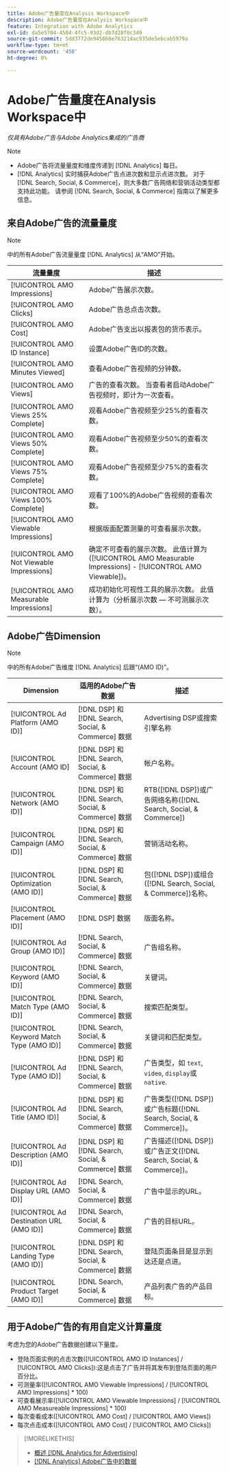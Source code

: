 ```yaml
---
title: Adobe广告量度在Analysis Workspace中
description: Adobe广告量度在Analysis Workspace中
feature: Integration with Adobe Analytics
exl-id: da5e5704-4504-4fc5-93d2-db7d28f0c349
source-git-commit: 5dd3772de945660e76321dac935de5ebcab5979a
workflow-type: tm+mt
source-wordcount: '450'
ht-degree: 0%

---
```


# Adobe广告量度在Analysis Workspace中

*仅具有Adobe广告与Adobe Analytics集成的广告商*

>[!NOTE]
>
>* Adobe广告将流量量度和维度传递到 [!DNL Analytics] 每日。
>* [!DNL Analytics] 实时捕获Adobe广告点进次数和显示点进次数。
   > 对于 [!DNL Search, Social, & Commerce]，则大多数广告网络和营销活动类型都支持此功能。 请参阅 [!DNL Search, Social, & Commerce] 指南以了解更多信息。<!-- add link when that's published in ExL -->


## 来自Adobe广告的流量量度

>[!NOTE]
>
>中的所有Adobe广告流量量度 [!DNL Analytics] 从“AMO”开始。

| 流量量度 | 描述 |
| -------------- | ----------- |
| [!UICONTROL AMO Impressions] | Adobe广告展示次数。 |
| [!UICONTROL AMO Clicks] | Adobe广告总点击次数。 |
| [!UICONTROL AMO Cost] | Adobe广告支出以报表包的货币表示。 |
| [!UICONTROL AMO ID Instance] | 设置Adobe广告ID的次数。 |
| [!UICONTROL AMO Minutes Viewed] | 查看Adobe广告视频的分钟数。 |
| [!UICONTROL AMO Views] | 广告的查看次数。 当查看者启动Adobe广告视频时，即计为一次查看。 |
| [!UICONTROL AMO Views 25% Complete] | 观看Adobe广告视频至少25%的查看次数。 |
| [!UICONTROL AMO Views 50% Complete] | 观看Adobe广告视频至少50%的查看次数。 |
| [!UICONTROL AMO Views 75% Complete] | 观看Adobe广告视频至少75%的查看次数。 |
| [!UICONTROL AMO Views 100% Complete] | 观看了100%的Adobe广告视频的查看次数。 |
| [!UICONTROL AMO Viewable Impressions] | 根据版面配置测量的可查看展示次数。 |
| [!UICONTROL AMO Not Viewable Impressions] | 确定不可查看的展示次数。 此值计算为([!UICONTROL AMO Measurable Impressions] - [!UICONTROL AMO Viewable])。 |
| [!UICONTROL AMO Measurable Impressions] | 成功初始化可视性工具的展示次数。 此值计算为（分析展示次数 — 不可测展示次数）。 |

## Adobe广告Dimension

>[!NOTE]
>
>中的所有Adobe广告维度 [!DNL Analytics] 后跟“(AMO ID)”。

| Dimension | 适用的Adobe广告数据 | 描述 |
| ----------- | ---------- | ---------- |
| [!UICONTROL Ad Platform (AMO ID)] | [!DNL DSP] 和 [!DNL Search, Social, & Commerce] 数据 | Advertising DSP或搜索引擎名称 |
| [!UICONTROL Account (AMO ID] | [!DNL DSP] 和 [!DNL Search, Social, & Commerce] 数据 | 帐户名称。 |
| [!UICONTROL Network (AMO ID)] | [!DNL DSP] 和 [!DNL Search, Social, & Commerce] 数据 | RTB([!DNL DSP])或广告网络名称([!DNL Search, Social, & Commerce]) |
| [!UICONTROL Campaign (AMO ID)] | [!DNL DSP] 和 [!DNL Search, Social, & Commerce] 数据 | 营销活动名称。 |
| [!UICONTROL Optimization (AMO ID)] | [!DNL DSP] 和 [!DNL Search, Social, & Commerce] 数据 | 包([!DNL DSP])或组合([!DNL Search, Social, & Commerce])名称。 |
| [!UICONTROL Placement (AMO ID)] | [!DNL DSP] 数据 | 版面名称。 |
| [!UICONTROL Ad Group (AMO ID)] | [!DNL Search, Social, & Commerce] 数据 | 广告组名称。 |
| [!UICONTROL Keyword (AMO ID)] | [!DNL Search, Social, & Commerce] 数据 | 关键词。 |
| [!UICONTROL Match Type (AMO ID)] | [!DNL Search, Social, & Commerce] 数据 | 搜索匹配类型。 |
| [!UICONTROL Keyword Match Type (AMO ID)] | [!DNL Search, Social, & Commerce] 数据 | 关键词和匹配类型。 |
| [!UICONTROL Ad Type (AMO ID)] | [!DNL DSP] 和 [!DNL Search, Social, & Commerce] 数据 | 广告类型，如 `text`, `video`, `display`或 `native`. |
| [!UICONTROL Ad Title (AMO ID)] | [!DNL DSP] 和 [!DNL Search, Social, & Commerce] 数据 | 广告类型([!DNL DSP])或广告标题([!DNL Search, Social, & Commerce])。 |
| [!UICONTROL Ad Description (AMO ID)] | [!DNL DSP] 和 [!DNL Search, Social, & Commerce] 数据 | 广告描述([!DNL DSP])或广告正文([!DNL Search, Social, & Commerce])。 |
| [!UICONTROL Ad Display URL (AMO ID)] | [!DNL Search, Social, & Commerce] 数据 | 广告中显示的URL。 |
| [!UICONTROL Ad Destination URL (AMO ID)] | [!DNL Search, Social, & Commerce] 数据 | 广告的目标URL。 |
| [!UICONTROL Landing Type (AMO ID)] | [!DNL DSP] 和 [!DNL Search, Social, & Commerce] 数据 | 登陆页面条目是显示到达还是点进。 |
| [!UICONTROL Product Target (AMO ID)] | [!DNL Search, Social, & Commerce] 数据 | 产品列表广告的产品目标。 |

## 用于Adobe广告的有用自定义计算量度

考虑为您的Adobe广告数据创建以下量度。

* 登陆页面实例的点击次数([!UICONTROL AMO ID Instances] / [!UICONTROL AMO Clicks]):这是点击了广告并将其发布到登陆页面的用户百分比。
* 可测量率([!UICONTROL AMO Viewable Impressions] / [!UICONTROL AMO Impressions] * 100)
* 可查看展示率([!UICONTROL AMO Viewable Impressions] / [!UICONTROL AMO Measureable Impressions] * 100)
* 每次查看成本([!UICONTROL AMO Cost] / [!UICONTROL AMO Views])
* 每次点击成本([!UICONTROL AMO Cost] / [!UICONTROL AMO Clicks])

>[!MORELIKETHIS]
>
>* [概述 [!DNL Analytics for Advertising]](overview.md)
>* [[!DNL Analytics] Adobe广告中的数据](/help/integrations/analytics/analytics-data-in-advertising.md)


